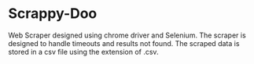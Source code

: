 # Scrappy-Doo
Web Scraper designed using chrome driver and Selenium. The scraper is designed to handle timeouts and results not found.
The scraped data is stored in a csv file using the extension of <branchname>.csv.
 
